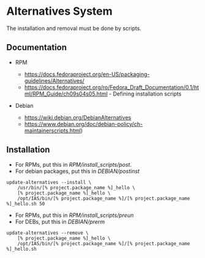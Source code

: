 # Alternatives System

The installation and removal must be done by scripts.

## Documentation

* RPM
	* https://docs.fedoraproject.org/en-US/packaging-guidelines/Alternatives/
	* https://docs.fedoraproject.org/ro/Fedora_Draft_Documentation/0.1/html/RPM_Guide/ch09s04s05.html - Defining installation scripts

* Debian
	* https://wiki.debian.org/DebianAlternatives
	* https://www.debian.org/doc/debian-policy/ch-maintainerscripts.html)


## Installation

* For RPMs, put this in *RPM/install_scripts/post*.
* For debian packages, put this in *DEBIAN/postinst*

```
update-alternatives --install \
	/usr/bin/[% project.package_name %]_hello \
	[% project.package_name %]_hello \
	/opt/IAS/bin/[% project.package_name %]/[% project.package_name %]_hello.sh 50
```

* For RPMs, put this in *RPM/install_scripts/preun*
* For DEBs, put this in *DEBIAN/prerm*

```
update-alternatives --remove \
	[% project.package_name %]_hello \
	/opt/IAS/bin/[% project.package_name %]/[% project.package_name %]_hello.sh
```

